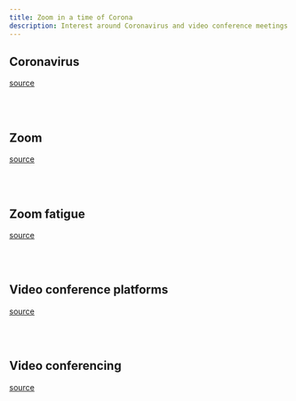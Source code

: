 ```yaml
---
title: Zoom in a time of Corona
description: Interest around Coronavirus and video conference meetings in 2020 and 2021
---
```


<script type="text/javascript" src="https://ssl.gstatic.com/trends_nrtr/2578_RC01/embed_loader.js"></script>


## Coronavirus

[source](https://trends.google.com/trends/explore?date=2020-01-01%202021-05-18&q=%2Fg%2F11j2cc_qll,%2Fm%2F01cpyy)

<script type="text/javascript">
trends.embed.renderExploreWidget("TIMESERIES", {"comparisonItem":[{"keyword":"/g/11j2cc_qll","geo":"","time":"2020-01-01 2021-05-18"},{"keyword":"/m/01cpyy","geo":"","time":"2020-01-01 2021-05-18"}],"category":0,"property":""}, {"exploreQuery":"date=2020-01-01%202021-05-18&q=%2Fg%2F11j2cc_qll,%2Fm%2F01cpyy","guestPath":"https://trends.google.com:443/trends/embed/"});
</script>

<br>
<br>


## Zoom

[source](https://trends.google.com/trends/explore?date=2020-01-01%202021-05-18&q=%2Fg%2F11hfh_tpkk,%2Fm%2F011c8m4f)

<script type="text/javascript">
trends.embed.renderExploreWidget("TIMESERIES", {"comparisonItem":[{"keyword":"/g/11hfh_tpkk","geo":"","time":"2020-01-01 2021-05-18"},{"keyword":"/m/011c8m4f","geo":"","time":"2020-01-01 2021-05-18"}],"category":0,"property":""}, {"exploreQuery":"date=2020-01-01%202021-05-18&q=%2Fg%2F11hfh_tpkk,%2Fm%2F011c8m4f","guestPath":"https://trends.google.com:443/trends/embed/"});
</script>

<br>
<br>


## Zoom fatigue

[source](https://trends.google.com/trends/explore?date=2020-01-01%202021-05-18&q=zoom%20fatigue)

<script type="text/javascript">
trends.embed.renderExploreWidget("TIMESERIES", {"comparisonItem":[{"keyword":"zoom fatigue","geo":"","time":"2020-01-01 2021-05-18"}],"category":0,"property":""}, {"exploreQuery":"date=2020-01-01%202021-05-18&q=zoom%20fatigue","guestPath":"https://trends.google.com:443/trends/embed/"});
</script>

<br>
<br>


## Video conference platforms

[source](https://trends.google.com/trends/explore?date=2020-01-01%202021-05-18&q=%2Fg%2F11jg1s1tmv,%2Fg%2F11hfh_tpkk,%2Fg%2F11csb2gq0p)

<script type="text/javascript">
trends.embed.renderExploreWidget("TIMESERIES", {"comparisonItem":[{"keyword":"/g/11jg1s1tmv","geo":"","time":"2020-01-01 2021-05-18"},{"keyword":"/g/11hfh_tpkk","geo":"","time":"2020-01-01 2021-05-18"},{"keyword":"/g/11csb2gq0p","geo":"","time":"2020-01-01 2021-05-18"}],"category":0,"property":""}, {"exploreQuery":"date=2020-01-01%202021-05-18&q=%2Fg%2F11jg1s1tmv,%2Fg%2F11hfh_tpkk,%2Fg%2F11csb2gq0p","guestPath":"https://trends.google.com:443/trends/embed/"});
</script>

<br>
<br>


## Video conferencing

[source](https://trends.google.com/trends/explore?date=2020-01-01%202021-05-18&q=%2Fm%2F05b7yp,%2Fg%2F155pysmj)

<script type="text/javascript">
trends.embed.renderExploreWidget("TIMESERIES", {"comparisonItem":[{"keyword":"/m/05b7yp","geo":"","time":"2020-01-01 2021-05-18"},{"keyword":"/g/155pysmj","geo":"","time":"2020-01-01 2021-05-18"}],"category":0,"property":""}, {"exploreQuery":"date=2020-01-01%202021-05-18&q=%2Fm%2F05b7yp,%2Fg%2F155pysmj","guestPath":"https://trends.google.com:443/trends/embed/"});
</script>
